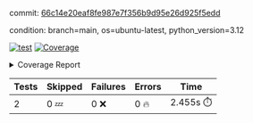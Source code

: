 commit: [66c14e20eaf8fe987e7f356b9d95e26d925f5edd](https://github.com/rcmdnk/boto3-session/tree/66c14e20eaf8fe987e7f356b9d95e26d925f5edd)

condition: branch=main, os=ubuntu-latest, python_version=3.12

[![test](https://github.com/rcmdnk/boto3-session/actions/workflows/test.yml/badge.svg)](https://github.com/rcmdnk/boto3-session/actions/runs/16433335620)
<a href="https://github.com/rcmdnk/boto3-session/blob/66c14e20eaf8fe987e7f356b9d95e26d925f5edd/README.md"><img alt="Coverage" src="https://img.shields.io/badge/Coverage-47%25-orange.svg" /></a><details><summary>Coverage Report </summary><table><tr><th>File</th><th>Stmts</th><th>Miss</th><th>Cover</th><th>Missing</th></tr><tbody><tr><td colspan="5"><b>src/boto3_session</b></td></tr><tr><td>&nbsp; &nbsp;<a href="https://github.com/rcmdnk/boto3-session/blob/66c14e20eaf8fe987e7f356b9d95e26d925f5edd/src/boto3_session/session.py">session.py</a></td><td>59</td><td>34</td><td>42%</td><td><a href="https://github.com/rcmdnk/boto3-session/blob/66c14e20eaf8fe987e7f356b9d95e26d925f5edd/src/boto3_session/session.py#L15-L18">15&ndash;18</a>, <a href="https://github.com/rcmdnk/boto3-session/blob/66c14e20eaf8fe987e7f356b9d95e26d925f5edd/src/boto3_session/session.py#L60">60</a>, <a href="https://github.com/rcmdnk/boto3-session/blob/66c14e20eaf8fe987e7f356b9d95e26d925f5edd/src/boto3_session/session.py#L68-L70">68&ndash;70</a>, <a href="https://github.com/rcmdnk/boto3-session/blob/66c14e20eaf8fe987e7f356b9d95e26d925f5edd/src/boto3_session/session.py#L73-L97">73&ndash;97</a>, <a href="https://github.com/rcmdnk/boto3-session/blob/66c14e20eaf8fe987e7f356b9d95e26d925f5edd/src/boto3_session/session.py#L100-L122">100&ndash;122</a>, <a href="https://github.com/rcmdnk/boto3-session/blob/66c14e20eaf8fe987e7f356b9d95e26d925f5edd/src/boto3_session/session.py#L125-L129">125&ndash;129</a>, <a href="https://github.com/rcmdnk/boto3-session/blob/66c14e20eaf8fe987e7f356b9d95e26d925f5edd/src/boto3_session/session.py#L132-L133">132&ndash;133</a>, <a href="https://github.com/rcmdnk/boto3-session/blob/66c14e20eaf8fe987e7f356b9d95e26d925f5edd/src/boto3_session/session.py#L136-L137">136&ndash;137</a></td></tr><tr><td><b>TOTAL</b></td><td><b>64</b></td><td><b>34</b></td><td><b>47%</b></td><td>&nbsp;</td></tr></tbody></table></details>

| Tests | Skipped | Failures | Errors | Time |
| ----- | ------- | -------- | -------- | ------------------ |
| 2 | 0 :zzz: | 0 :x: | 0 :fire: | 2.455s :stopwatch: |

